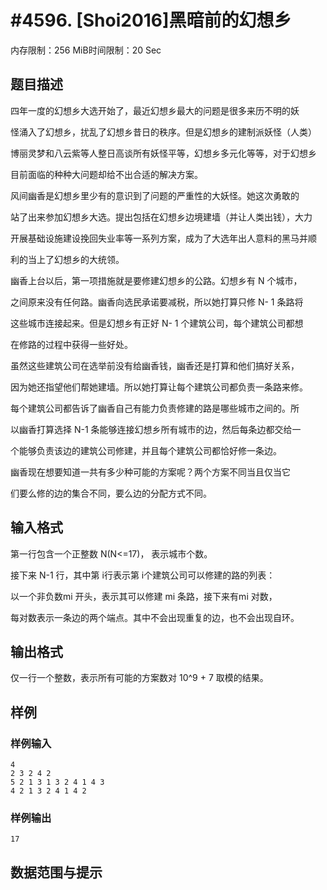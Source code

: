 # #4596. [Shoi2016]黑暗前的幻想乡

内存限制：256 MiB时间限制：20 Sec

## 题目描述

四年一度的幻想乡大选开始了，最近幻想乡最大的问题是很多来历不明的妖

怪涌入了幻想乡，扰乱了幻想乡昔日的秩序。但是幻想乡的建制派妖怪（人类）

博丽灵梦和八云紫等人整日高谈所有妖怪平等，幻想乡多元化等等，对于幻想乡

目前面临的种种大问题却给不出合适的解决方案。

风间幽香是幻想乡里少有的意识到了问题的严重性的大妖怪。她这次勇敢的

站了出来参加幻想乡大选。提出包括在幻想乡边境建墙（并让人类出钱），大力

开展基础设施建设挽回失业率等一系列方案，成为了大选年出人意料的黑马并顺

利的当上了幻想乡的大统领。

幽香上台以后，第一项措施就是要修建幻想乡的公路。幻想乡有 N 个城市，

之间原来没有任何路。幽香向选民承诺要减税，所以她打算只修 N- 1 条路将

这些城市连接起来。但是幻想乡有正好 N- 1 个建筑公司，每个建筑公司都想

在修路的过程中获得一些好处。

虽然这些建筑公司在选举前没有给幽香钱，幽香还是打算和他们搞好关系，

因为她还指望他们帮她建墙。所以她打算让每个建筑公司都负责一条路来修。

每个建筑公司都告诉了幽香自己有能力负责修建的路是哪些城市之间的。所

以幽香打算选择 N-1 条能够连接幻想乡所有城市的边，然后每条边都交给一

个能够负责该边的建筑公司修建，并且每个建筑公司都恰好修一条边。

幽香现在想要知道一共有多少种可能的方案呢？两个方案不同当且仅当它

们要么修的边的集合不同，要么边的分配方式不同。

## 输入格式

第一行包含一个正整数 N(N<=17)， 表示城市个数。

接下来 N-1 行，其中第 i行表示第 i个建筑公司可以修建的路的列表：

以一个非负数mi 开头，表示其可以修建 mi 条路，接下来有mi 对数，

每对数表示一条边的两个端点。其中不会出现重复的边，也不会出现自环。

## 输出格式

仅一行一个整数，表示所有可能的方案数对 10^9 + 7 取模的结果。

## 样例

### 样例输入

    
    4
    2 3 2 4 2
    5 2 1 3 1 3 2 4 1 4 3
    4 2 1 3 2 4 1 4 2
    

### 样例输出

    
    17
    

## 数据范围与提示
